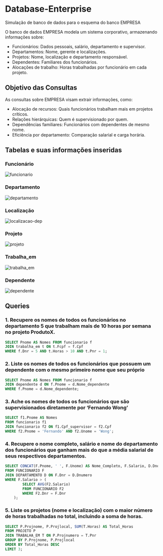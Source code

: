 # Database-Enterprise
Simulação de banco de dados para o esquema do banco EMPRESA

O banco de dados EMPRESA modela um sistema corporativo, armazenando informações sobre:

- Funcionários: Dados pessoais, salário, departamento e supervisor.
- Departamentos: Nome, gerente e localizações.
- Projetos: Nome, localização e departamento responsável.
- Dependentes: Familiares dos funcionários.
- Alocações de trabalho: Horas trabalhadas por funcionário em cada projeto.

## Objetivo das Consultas
As consultas sobre EMPRESA visam extrair informações, como:

- Alocação de recursos: Quais funcionários trabalham mais em projetos críticos.
- Relações hierárquicas: Quem é supervisionado por quem.
- Dependências familiares: Funcionários com dependentes de mesmo nome.
- Eficiência por departamento: Comparação salarial e carga horária.

## Tabelas e suas informações inseridas
### Funcionário
![funcionario](https://github.com/user-attachments/assets/71a9523c-8d21-4886-9015-313ad23602f1)

### Departamento
![departamento](https://github.com/user-attachments/assets/9119d460-60c2-49a9-ba9c-8cf2d06ff501)

### Localização
![localizacao-dep](https://github.com/user-attachments/assets/898c7aef-4ec1-4a56-892a-1d6d070cd946)

### Projeto
![projeto](https://github.com/user-attachments/assets/089de03e-da3e-41ef-a73a-6882c3cf71b2)

### Trabalha_em
![trabalha_em](https://github.com/user-attachments/assets/2f4f9a4d-c68a-41d5-953c-aa8b246bd998)

### Dependente
![dependente](https://github.com/user-attachments/assets/4628310f-b10f-4dcd-973a-d70bbf218146)

## Queries

### 1. Recupere os nomes de todos os funcionários no departamento 5 que trabalham mais de 10 horas por semana no projeto ProdutoX.
```sql
SELECT Pnome AS Nomes FROM funcionario f
JOIN trabalha_em t ON t.Fcpf = f.Cpf
WHERE f.Dnr = 5 AND t.Horas > 10 AND t.Pnr = 1;
```

### 2. Liste os nomes de todos os funcionários que possuem um dependente com o mesmo primeiro nome que seu próprio
```sql
SELECT Pnome AS Nomes FROM funcionario f
JOIN dependente d ON f.Pnome = d.Nome_dependente
WHERE f.Pnome = d.Nome_dependente;
```

### 3. Ache os nomes de todos os funcionários que são supervisionados diretamente por ‘Fernando Wong’
```sql
SELECT f1.Pnome AS Nomes
FROM funcionario f1
JOIN funcionario f2 ON f1.Cpf_supervisor = f2.Cpf
WHERE f2.Pnome = 'Fernando' AND f2.Unome = 'Wong';
```

### 4. Recupere o nome completo, salário e nome do departamento dos funcionários que ganham mais do que a média salarial de seus respectivos departamentos.
```sql
SELECT CONCAT(F.Pnome, ' ', F.Unome) AS Nome_Completo, F.Salario, D.Dnome AS Departamento
FROM FUNCIONARIO F
JOIN DEPARTAMENTO D ON F.Dnr = D.Dnumero
WHERE F.Salario > (
        SELECT AVG(F2.Salario)
        FROM FUNCIONARIO F2
        WHERE F2.Dnr = F.Dnr
    );
```

### 5. Liste os projetos (nome e localização) com o maior número de horas trabalhadas no total, incluindo a soma de horas.
```sql
SELECT P.Projnome, P.Projlocal, SUM(T.Horas) AS Total_Horas
FROM PROJETO P
JOIN TRABALHA_EM T ON P.Projnumero = T.Pnr
GROUP BY P.Projnome, P.Projlocal
ORDER BY Total_Horas DESC
LIMIT 3;
```



